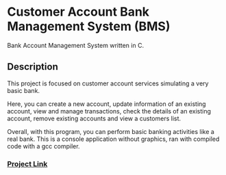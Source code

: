 # Customer Account Bank Management System (BMS)
 Bank Account Management System written in C.
## Description
This project is focused on customer account services simulating a very basic bank.

Here, you can create a new account, update information of an existing account, view and manage transactions, check the details of an existing account, remove existing accounts and view a customers list.

Overall, with this program, you can perform basic banking activities like a real bank. This is a console application without graphics, ran with compiled code with a gcc compiler.

### [Project Link](https://www.codewithc.com/mini-project-in-c-bank-management-system/)